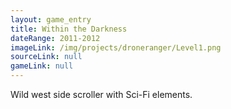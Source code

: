 ```yaml
---
layout: game_entry
title: Within the Darkness
dateRange: 2011-2012
imageLink: /img/projects/droneranger/Level1.png
sourceLink: null
gameLink: null
---
```

<!--Put description here:-->
Wild west side scroller with Sci-Fi elements. 